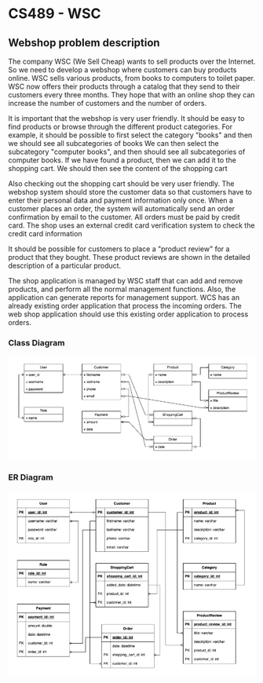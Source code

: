 # CS489 - WSC

## Webshop problem description
The company WSC (We Sell Cheap) wants to sell products over the Internet. So we need to develop a webshop where customers can buy products online. WSC sells various products, from books to computers to toilet paper.
WSC now offers their products through a catalog that they send to their customers every three months. They hope that with an online shop they can increase the number of customers and the number of orders.

It is important that the webshop is very user friendly. It should be easy to find products or browse through the different product categories. For example, it should be possible to first select the category "books" and then we should see all subcategories of books We can then select the subcategory "computer books", and then should see all subcategories of computer books. If we have found a product, then we can add it to the shopping cart. We should then see the content of the shopping cart

Also checking out the shopping cart should be very user friendly. The webshop system should store the customer data so that customers have to enter their personal data and payment information only once. When a customer places an order, the system will automatically send an order confirmation by email to the customer. All orders must be paid by credit card. The shop uses an external credit card verification system to check the credit card information

It should be possible for customers to place a "product review" for a product that they bought. These product reviews are shown in the detailed description of a particular product.

The shop application is managed by WSC staff that can add and remove products, and perform all the normal management functions.
Also, the application can generate reports for management support.
WCS has an already existing order application that process the incoming orders. The web shop application should use this existing order application to process orders.

### Class Diagram
<img src="https://github.com/taingy-srun/cs489-wsc/blob/master/docs/WSC-ClassDiagram.png">


### ER Diagram
<img src="https://github.com/taingy-srun/cs489-wsc/blob/master/docs/WSC-ERD.png">